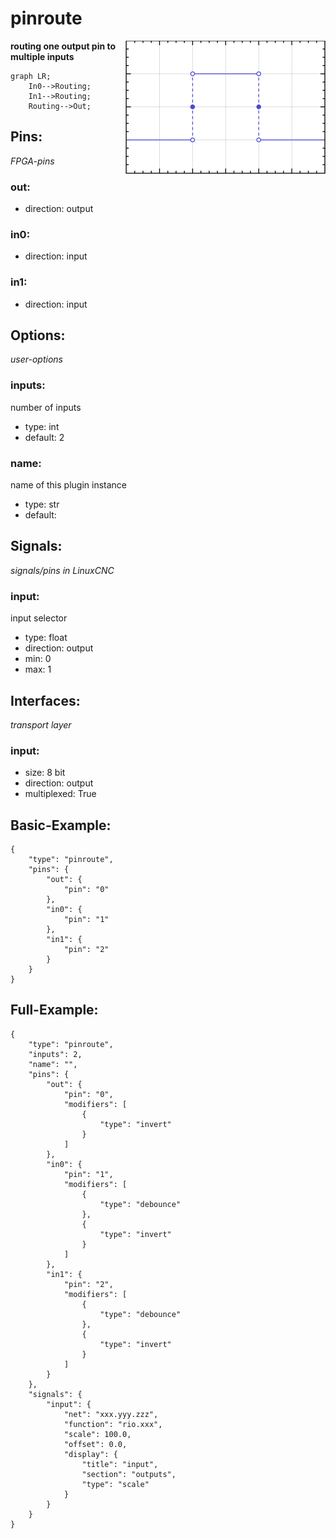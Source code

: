 # pinroute

<img align="right" width="320" src="image.png">

**routing one output pin to multiple inputs**

```mermaid
graph LR;
    In0-->Routing;
    In1-->Routing;
    Routing-->Out;
```

## Pins:
*FPGA-pins*
### out:

 * direction: output

### in0:

 * direction: input

### in1:

 * direction: input


## Options:
*user-options*
### inputs:
number of inputs

 * type: int
 * default: 2

### name:
name of this plugin instance

 * type: str
 * default: 


## Signals:
*signals/pins in LinuxCNC*
### input:
input selector

 * type: float
 * direction: output
 * min: 0
 * max: 1


## Interfaces:
*transport layer*
### input:

 * size: 8 bit
 * direction: output
 * multiplexed: True


## Basic-Example:
```
{
    "type": "pinroute",
    "pins": {
        "out": {
            "pin": "0"
        },
        "in0": {
            "pin": "1"
        },
        "in1": {
            "pin": "2"
        }
    }
}
```

## Full-Example:
```
{
    "type": "pinroute",
    "inputs": 2,
    "name": "",
    "pins": {
        "out": {
            "pin": "0",
            "modifiers": [
                {
                    "type": "invert"
                }
            ]
        },
        "in0": {
            "pin": "1",
            "modifiers": [
                {
                    "type": "debounce"
                },
                {
                    "type": "invert"
                }
            ]
        },
        "in1": {
            "pin": "2",
            "modifiers": [
                {
                    "type": "debounce"
                },
                {
                    "type": "invert"
                }
            ]
        }
    },
    "signals": {
        "input": {
            "net": "xxx.yyy.zzz",
            "function": "rio.xxx",
            "scale": 100.0,
            "offset": 0.0,
            "display": {
                "title": "input",
                "section": "outputs",
                "type": "scale"
            }
        }
    }
}
```
